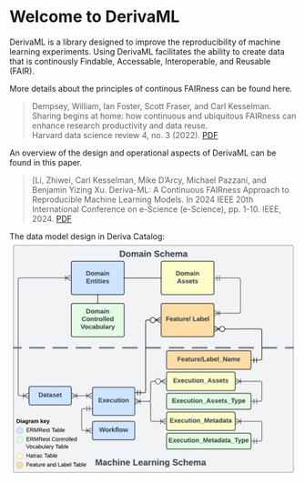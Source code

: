 # Welcome to DerivaML

DerivaML is a library designed to improve the reproducibility of machine learning experiments. 
Using DerivaML facilitates the ability to create data that is continously Findable, Accessable, Interoperable, and Reusable (FAIR).  

More details about the principles of continous FAIRness can be found here.

> Dempsey, William, Ian Foster, Scott Fraser, and Carl Kesselman. <br>
> Sharing begins at home: how continuous and ubiquitous FAIRness can enhance research productivity and data reuse. <br>
> Harvard data science review 4, no. 3 (2022).
> [PDF](assets/sharing-at-home.pdf)

An overview of the design and operational aspects of DerivaML can be found in this paper.

> [Li, Zhiwei, Carl Kesselman, Mike D’Arcy, Michael Pazzani, and Benjamin Yizing Xu. 
> Deriva-ML: A Continuous FAIRness Approach to Reproducible Machine Learning Models.
> In 2024 IEEE 20th International Conference on e-Science (e-Science), pp. 1-10. IEEE, 2024.
> [PDF](assets/deriva-ml.pdf)

The data model design in Deriva Catalog:
![minid](assets/ERD.png)
